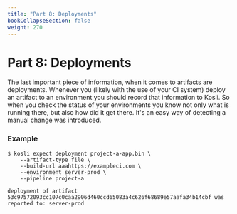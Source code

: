 ```yaml
---
title: "Part 8: Deployments"
bookCollapseSection: false
weight: 270
---
```

# Part 8: Deployments

The last important piece of information, when it comes to artifacts are deployments. Whenever you (likely with the use of your CI system) deploy an artifact to an environment you should record that information to Kosli. So when you check the status of your environments you know not only what is running there, but also how did it get there. It's an easy way of detecting a manual change was introduced.

### Example
```
$ kosli expect deployment project-a-app.bin \
    --artifact-type file \
    --build-url aaahttps://exampleci.com \
    --environment server-prod \
    --pipeline project-a 
    
deployment of artifact 53c97572093cc107c0caa2906d460ccd65083a4c626f68689e57aafa34b14cbf was reported to: server-prod
```